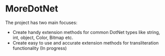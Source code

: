# MoreDotNet

The project has two main focuses:

- Create handy extension methods for common DotNet types like string, int, object, Color, Bitmap etc.
- Create easy to use and accurate extension methods for transliteration functionality (In progress)
